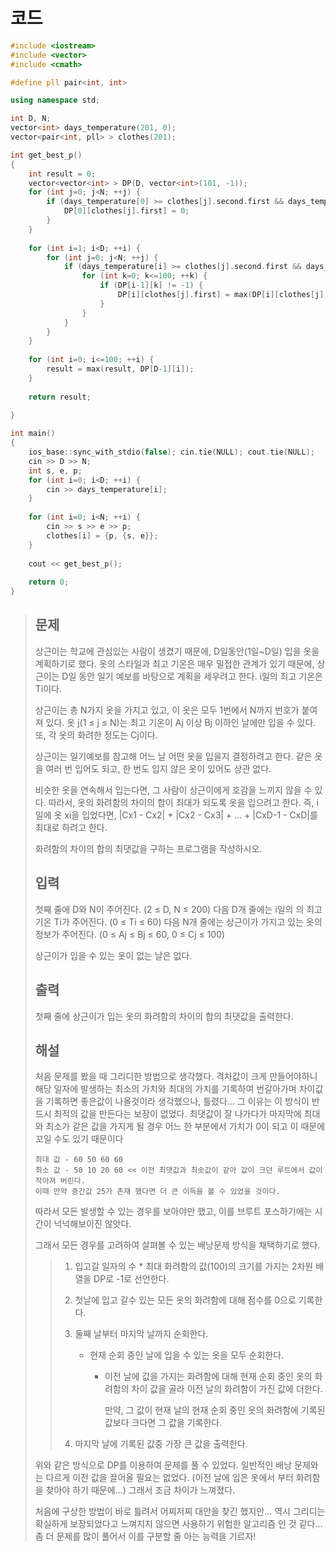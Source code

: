 # 코드

```c++
#include <iostream>
#include <vector>
#include <cmath>

#define pll pair<int, int>

using namespace std;

int D, N;
vector<int> days_temperature(201, 0);
vector<pair<int, pll> > clothes(201);

int get_best_p()
{
    int result = 0;
    vector<vector<int> > DP(D, vector<int>(101, -1));
    for (int j=0; j<N; ++j) {
        if (days_temperature[0] >= clothes[j].second.first && days_temperature[0] <= clothes[j].second.second) {
            DP[0][clothes[j].first] = 0;
        }
    }
    
    for (int i=1; i<D; ++i) {
        for (int j=0; j<N; ++j) {
            if (days_temperature[i] >= clothes[j].second.first && days_temperature[i] <= clothes[j].second.second) {
                for (int k=0; k<=100; ++k) {
                    if (DP[i-1][k] != -1) {
                        DP[i][clothes[j].first] = max(DP[i][clothes[j].first], DP[i-1][k] + abs(k - clothes[j].first));
                    }
                }
            }
        }
    }
    
    for (int i=0; i<=100; ++i) {
        result = max(result, DP[D-1][i]);
    }
    
    return result;
    
}

int main()
{
    ios_base::sync_with_stdio(false); cin.tie(NULL); cout.tie(NULL);
    cin >> D >> N;
    int s, e, p;
    for (int i=0; i<D; ++i) {
        cin >> days_temperature[i];
    }
    
    for (int i=0; i<N; ++i) {
        cin >> s >> e >> p;
        clothes[i] = {p, {s, e}};
    }
    
    cout << get_best_p();
    
    return 0;
}

```

> ## 문제
>
> 상근이는 학교에 관심있는 사람이 생겼기 때문에, D일동안(1일~D일) 입을 옷을 계획하기로 했다. 옷의 스타일과 최고 기온은 매우 밀접한 관계가 있기 때문에, 상근이는 D일 동안 일기 예보를 바탕으로 계획을 세우려고 한다. i일의 최고 기온은 Ti이다.
>
> 상근이는 총 N가지 옷을 가지고 있고, 이 옷은 모두 1번에서 N까지 번호가 붙여져 있다. 옷 j(1 ≤ j ≤ N)는 최고 기온이 Aj 이상 Bj 이하인 날에만 입을 수 있다. 또, 각 옷의 화려한 정도는 Cj이다.
>
> 상근이는 일기예보를 참고해 어느 날 어떤 옷을 입을지 결정하려고 한다. 같은 옷을 여러 번 입어도 되고, 한 번도 입지 않은 옷이 있어도 상관 없다.
> 
> 비슷한 옷을 연속해서 입는다면, 그 사람이 상근이에게 호감을 느끼지 않을 수 있다. 따라서, 옷의 화려함의 차이의 합이 최대가 되도록 옷을 입으려고 한다. 즉, i일에 옷 xi을 입었다면, |Cx1 - Cx2| + |Cx2 - Cx3| + ... + |CxD-1 - CxD|를 최대로 하려고 한다.
> 
>화려함의 차이의 합의 최댓값을 구하는 프로그램을 작성하시오.
> 
>## 입력
> 
> 첫째 줄에 D와 N이 주어진다. (2 ≤ D, N ≤ 200) 다음 D개 줄에는 i일의 의 최고 기온 Ti가 주어진다. (0 ≤ Ti ≤ 60) 다음 N개 줄에는 상근이가 가지고 있는 옷의 정보가 주어진다. (0 ≤ Aj ≤ Bj ≤ 60, 0 ≤ Cj ≤ 100)
> 
> 상근이가 입을 수 있는 옷이 없는 날은 없다.
> 
> ## 출력
> 
>첫째 줄에 상근이가 입는 옷의 화려함의 차이의 합의 최댓값을 출력한다.
> 
>## 해설
> 
>처음 문제를 봤을 때 그리디한 방법으로 생각했다. 격차값이 크게 만들어야하니 해당 일자에 발생하는 최소의 가치와 최대의 가치를 기록하여 번갈아가며 차이값을 기록하면 좋은값이 나올것이라 생각했으나, 틀렸다... 그 이유는 이 방식이 반드시 최적의 값을 만든다는 보장이 없었다. 최댓값이 잘 나가다가 마지막에 최대와 최소가 같은 값을 가지게 될 경우 어느 한 부분에서 가치가 0이 되고 이 때문에 꼬일 수도 있기 때문이다
> 
>```
> 최대 값 - 60 50 60 60
>최소 값 - 50 10 20 60 << 이전 최댓값과 최솟값이 같아 값이 크던 루트에서 값이 작아져 버린다.
> 이때 만약 중간값 25가 존재 했다면 더 큰 이득을 볼 수 있었을 것이다.
>```
> 
>따라서 모든 발생할 수 있는 경우를 보아야만 했고, 이를 브루트 포스하기에는 시간이 넉넉해보이진 않앗다.
> 
>그래서 모든 경우를 고려하여 살펴볼 수 있는 배낭문제 방식을 채택하기로 했다.
> 
>> 1. 입고갈 일자의 수 * 최대 화려함의 값(100)의 크기를 가지는 2차원 배열을 DP로 -1로 선언한다.
> >
> > 2. 첫날에 입고 갈수 있는 모든 옷의 화려함에 대해 점수를 0으로 기록한다.
> >
> > 3. 둘째 날부터 마지막 날까지 순회한다.
> >
> >    - 현재 순회 중인 날에 입을 수 있는 옷을 모두 순회한다.
> >
> >      - 이전 날에 값을 가지는 화려함에 대해 현재 순회 중인 옷의 화려함의 차이 값을 골라 이전 날의 화려함이 가진 값에 더한다.
> >
> >        만약, 그 값이 현재 날의 현재 순회 중인 옷의 화려함에 기록된 값보다 크다면 그 값을 기록한다.
> >
> > 4. 마지막 날에 기록된 값중 가장 큰 값을 출력한다.
> 
> 위와 같은 방식으로 DP를 이용하여 문제를 풀 수 있었다. 일반적인 배낭 문제와는 다르게 이전 값을 끌어올 필요는 없었다. (이전 날에 입은 옷에서 부터 화려함을 찾아야 하기 때문에...) 그래서 조금 차이가 느껴졌다.
> 
> 처음에 구상한 방법이 바로 틀려서 어찌저찌 대안을 찾긴 했지만... 역시 그리디는 확실하게 보장되었다고 느껴지지 않으면 사용하기 위험한 알고리즘 인 것 같다... 좀 더 문제를 많이 풀어서 이를 구분할 줄 아는 능력을 기르자!

